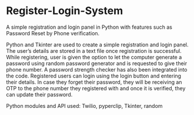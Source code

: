 # Register-Login-System
A simple registration and login panel in Python with features such as Password Reset by Phone verification.

Python and Tkinter are used to create a simple registration and login panel. The user’s
details are stored in a text file once registration is successful. While registering, user is
given the option to let the computer generate a password using random password
generator and is requested to give their phone number. A password strength checker has
also been integrated into the code. Registered users can login using the login button and
entering their details. In case they forget their password, they will be receiving an OTP to
the phone number they registered with and once it is verified, they can update their
password.

Python modules and API used: Twilio, pyperclip, Tkinter, random
